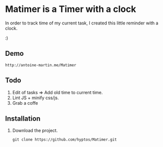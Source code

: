 # Matimer is a Timer with a clock

In order to track time of my current task, I created this little reminder with a clock. 

:)

## Demo

   ```
   http://antoine-martin.me/Matimer
   ```

## Todo

1. Edit of tasks => Add old time to current time.
2. Lint JS + minify css/js.
3. Grab a coffe
 
## Installation

1. Download the project.

   ```
   git clone https://github.com/hyptos/Matimer.git
   ```

